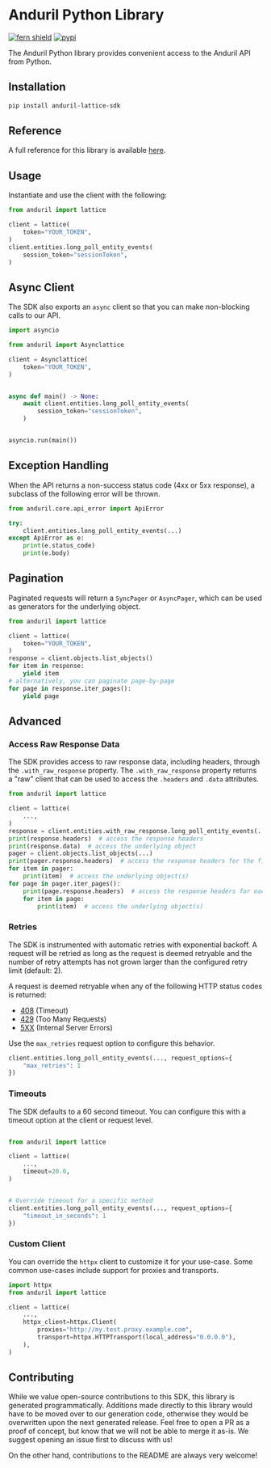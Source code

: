 # Anduril Python Library

[![fern shield](https://img.shields.io/badge/%F0%9F%8C%BF-Built%20with%20Fern-brightgreen)](https://buildwithfern.com?utm_source=github&utm_medium=github&utm_campaign=readme&utm_source=https%3A%2F%2Fgithub.com%2Fvpuri-anduril%2Flattice-sdk-python)
[![pypi](https://img.shields.io/pypi/v/anduril-lattice-sdk)](https://pypi.python.org/pypi/anduril-lattice-sdk)

The Anduril Python library provides convenient access to the Anduril API from Python.

## Installation

```sh
pip install anduril-lattice-sdk
```

## Reference

A full reference for this library is available [here](https://github.com/vpuri-anduril/lattice-sdk-python/blob/HEAD/./reference.md).

## Usage

Instantiate and use the client with the following:

```python
from anduril import lattice

client = lattice(
    token="YOUR_TOKEN",
)
client.entities.long_poll_entity_events(
    session_token="sessionToken",
)
```

## Async Client

The SDK also exports an `async` client so that you can make non-blocking calls to our API.

```python
import asyncio

from anduril import Asynclattice

client = Asynclattice(
    token="YOUR_TOKEN",
)


async def main() -> None:
    await client.entities.long_poll_entity_events(
        session_token="sessionToken",
    )


asyncio.run(main())
```

## Exception Handling

When the API returns a non-success status code (4xx or 5xx response), a subclass of the following error
will be thrown.

```python
from anduril.core.api_error import ApiError

try:
    client.entities.long_poll_entity_events(...)
except ApiError as e:
    print(e.status_code)
    print(e.body)
```

## Pagination

Paginated requests will return a `SyncPager` or `AsyncPager`, which can be used as generators for the underlying object.

```python
from anduril import lattice

client = lattice(
    token="YOUR_TOKEN",
)
response = client.objects.list_objects()
for item in response:
    yield item
# alternatively, you can paginate page-by-page
for page in response.iter_pages():
    yield page
```

## Advanced

### Access Raw Response Data

The SDK provides access to raw response data, including headers, through the `.with_raw_response` property.
The `.with_raw_response` property returns a "raw" client that can be used to access the `.headers` and `.data` attributes.

```python
from anduril import lattice

client = lattice(
    ...,
)
response = client.entities.with_raw_response.long_poll_entity_events(...)
print(response.headers)  # access the response headers
print(response.data)  # access the underlying object
pager = client.objects.list_objects(...)
print(pager.response.headers)  # access the response headers for the first page
for item in pager:
    print(item)  # access the underlying object(s)
for page in pager.iter_pages():
    print(page.response.headers)  # access the response headers for each page
    for item in page:
        print(item)  # access the underlying object(s)
```

### Retries

The SDK is instrumented with automatic retries with exponential backoff. A request will be retried as long
as the request is deemed retryable and the number of retry attempts has not grown larger than the configured
retry limit (default: 2).

A request is deemed retryable when any of the following HTTP status codes is returned:

- [408](https://developer.mozilla.org/en-US/docs/Web/HTTP/Status/408) (Timeout)
- [429](https://developer.mozilla.org/en-US/docs/Web/HTTP/Status/429) (Too Many Requests)
- [5XX](https://developer.mozilla.org/en-US/docs/Web/HTTP/Status/500) (Internal Server Errors)

Use the `max_retries` request option to configure this behavior.

```python
client.entities.long_poll_entity_events(..., request_options={
    "max_retries": 1
})
```

### Timeouts

The SDK defaults to a 60 second timeout. You can configure this with a timeout option at the client or request level.

```python

from anduril import lattice

client = lattice(
    ...,
    timeout=20.0,
)


# Override timeout for a specific method
client.entities.long_poll_entity_events(..., request_options={
    "timeout_in_seconds": 1
})
```

### Custom Client

You can override the `httpx` client to customize it for your use-case. Some common use-cases include support for proxies
and transports.

```python
import httpx
from anduril import lattice

client = lattice(
    ...,
    httpx_client=httpx.Client(
        proxies="http://my.test.proxy.example.com",
        transport=httpx.HTTPTransport(local_address="0.0.0.0"),
    ),
)
```

## Contributing

While we value open-source contributions to this SDK, this library is generated programmatically.
Additions made directly to this library would have to be moved over to our generation code,
otherwise they would be overwritten upon the next generated release. Feel free to open a PR as
a proof of concept, but know that we will not be able to merge it as-is. We suggest opening
an issue first to discuss with us!

On the other hand, contributions to the README are always very welcome!
